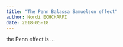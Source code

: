 ```yaml
---
title: "The Penn Balassa Samuelson effect"
author: Nordi ECHCHARFI
date: 2018-05-18
---
```


<style>body {text-align: justify}</style>
<style>body {"font-family: Brill; font-size:3pt; text-align: justify}</style>


the Penn effect is ... 